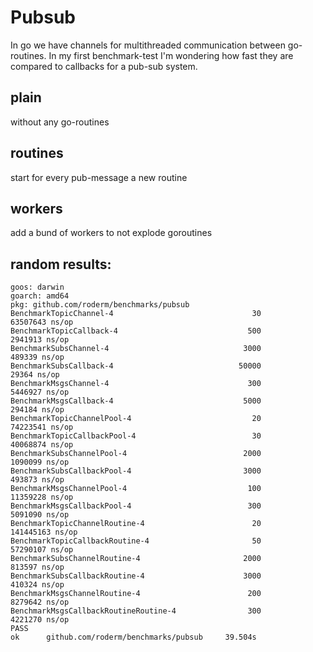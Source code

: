 # Pubsub
In go we have channels for multithreaded communication between go-routines. In my first benchmark-test I'm wondering how fast they are compared to callbacks for a pub-sub system.

## plain
without any go-routines

## routines
start for every pub-message a new routine

## workers
add a bund of workers to not explode goroutines


## random results:
```
goos: darwin
goarch: amd64
pkg: github.com/roderm/benchmarks/pubsub
BenchmarkTopicChannel-4                               30          63507643 ns/op
BenchmarkTopicCallback-4                             500           2941913 ns/op
BenchmarkSubsChannel-4                              3000            489339 ns/op
BenchmarkSubsCallback-4                            50000             29364 ns/op
BenchmarkMsgsChannel-4                               300           5446927 ns/op
BenchmarkMsgsCallback-4                             5000            294184 ns/op
BenchmarkTopicChannelPool-4                           20          74223541 ns/op
BenchmarkTopicCallbackPool-4                          30          40068874 ns/op
BenchmarkSubsChannelPool-4                          2000           1090099 ns/op
BenchmarkSubsCallbackPool-4                         3000            493873 ns/op
BenchmarkMsgsChannelPool-4                           100          11359228 ns/op
BenchmarkMsgsCallbackPool-4                          300           5091090 ns/op
BenchmarkTopicChannelRoutine-4                        20         141445163 ns/op
BenchmarkTopicCallbackRoutine-4                       50          57290107 ns/op
BenchmarkSubsChannelRoutine-4                       2000            813597 ns/op
BenchmarkSubsCallbackRoutine-4                      3000            410324 ns/op
BenchmarkMsgsChannelRoutine-4                        200           8279642 ns/op
BenchmarkMsgsCallbackRoutineRoutine-4                300           4221270 ns/op
PASS
ok      github.com/roderm/benchmarks/pubsub     39.504s
```